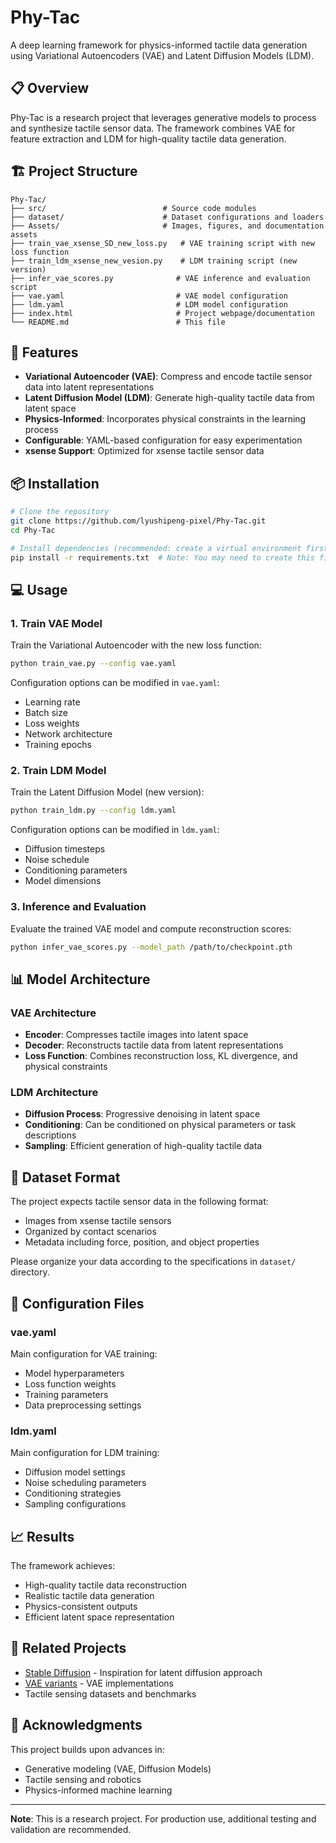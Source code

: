 # Phy-Tac

A deep learning framework for physics-informed tactile data generation using Variational Autoencoders (VAE) and Latent Diffusion Models (LDM).

## 📋 Overview

Phy-Tac is a research project that leverages generative models to process and synthesize tactile sensor data. The framework combines VAE for feature extraction and LDM for high-quality tactile data generation.

## 🏗️ Project Structure

```
Phy-Tac/
├── src/                          # Source code modules
├── dataset/                      # Dataset configurations and loaders
├── Assets/                       # Images, figures, and documentation assets
├── train_vae_xsense_SD_new_loss.py   # VAE training script with new loss function
├── train_ldm_xsense_new_vesion.py    # LDM training script (new version)
├── infer_vae_scores.py              # VAE inference and evaluation script
├── vae.yaml                         # VAE model configuration
├── ldm.yaml                         # LDM model configuration
├── index.html                       # Project webpage/documentation
└── README.md                        # This file
```

## 🚀 Features

- **Variational Autoencoder (VAE)**: Compress and encode tactile sensor data into latent representations
- **Latent Diffusion Model (LDM)**: Generate high-quality tactile data from latent space
- **Physics-Informed**: Incorporates physical constraints in the learning process
- **Configurable**: YAML-based configuration for easy experimentation
- **xsense Support**: Optimized for xsense tactile sensor data

## 📦 Installation

```bash
# Clone the repository
git clone https://github.com/lyushipeng-pixel/Phy-Tac.git
cd Phy-Tac

# Install dependencies (recommended: create a virtual environment first)
pip install -r requirements.txt  # Note: You may need to create this file
```

## 💻 Usage

### 1. Train VAE Model

Train the Variational Autoencoder with the new loss function:

```bash
python train_vae.py --config vae.yaml
```

Configuration options can be modified in `vae.yaml`:
- Learning rate
- Batch size
- Loss weights
- Network architecture
- Training epochs

### 2. Train LDM Model

Train the Latent Diffusion Model (new version):

```bash
python train_ldm.py --config ldm.yaml
```

Configuration options can be modified in `ldm.yaml`:
- Diffusion timesteps
- Noise schedule
- Conditioning parameters
- Model dimensions

### 3. Inference and Evaluation

Evaluate the trained VAE model and compute reconstruction scores:

```bash
python infer_vae_scores.py --model_path /path/to/checkpoint.pth
```

## 📊 Model Architecture

### VAE Architecture
- **Encoder**: Compresses tactile images into latent space
- **Decoder**: Reconstructs tactile data from latent representations
- **Loss Function**: Combines reconstruction loss, KL divergence, and physical constraints

### LDM Architecture
- **Diffusion Process**: Progressive denoising in latent space
- **Conditioning**: Can be conditioned on physical parameters or task descriptions
- **Sampling**: Efficient generation of high-quality tactile data

## 📁 Dataset Format

The project expects tactile sensor data in the following format:
- Images from xsense tactile sensors
- Organized by contact scenarios
- Metadata including force, position, and object properties

Please organize your data according to the specifications in `dataset/` directory.

## 🔧 Configuration Files

### vae.yaml
Main configuration for VAE training:
- Model hyperparameters
- Loss function weights
- Training parameters
- Data preprocessing settings

### ldm.yaml
Main configuration for LDM training:
- Diffusion model settings
- Noise scheduling parameters
- Conditioning strategies
- Sampling configurations

## 📈 Results

The framework achieves:
- High-quality tactile data reconstruction
- Realistic tactile data generation
- Physics-consistent outputs
- Efficient latent space representation

## 🔗 Related Projects

- [Stable Diffusion](https://github.com/CompVis/stable-diffusion) - Inspiration for latent diffusion approach
- [VAE variants](https://github.com/AntixK/PyTorch-VAE) - VAE implementations
- Tactile sensing datasets and benchmarks


## 🙏 Acknowledgments

This project builds upon advances in:
- Generative modeling (VAE, Diffusion Models)
- Tactile sensing and robotics
- Physics-informed machine learning

---

**Note**: This is a research project. For production use, additional testing and validation are recommended.

